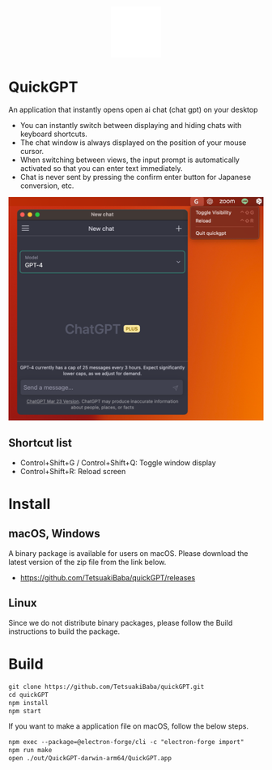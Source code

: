 <p align="center">
  <img src="icons/icon.png" width="100px" alt="Substitute image text here">
</p>

# QuickGPT

An application that instantly opens open ai chat (chat gpt) on your desktop

 * You can instantly switch between displaying and hiding chats with keyboard shortcuts.
 * The chat window is always displayed on the position of your mouse cursor.
 * When switching between views, the input prompt is automatically activated so that you can enter text immediately.
 * Chat is never sent by pressing the confirm enter button for Japanese conversion, etc.


![](./teaser.png)

## Shortcut list
 - Control+Shift+G / Control+Shift+Q: Toggle window display
 - Control+Shift+R: Reload screen

# Install

## macOS, Windows
A binary package is available for users on macOS. Please download the latest version of the zip file from the link below.
 * https://github.com/TetsuakiBaba/quickGPT/releases

## Linux
Since we do not distribute binary packages, please follow the Build instructions to build the package.

# Build
```
git clone https://github.com/TetsuakiBaba/quickGPT.git
cd quickGPT
npm install
npm start
```

If you want to make a application file on macOS, follow the below steps.

```
npm exec --package=@electron-forge/cli -c "electron-forge import"
npm run make
open ./out/QuickGPT-darwin-arm64/QuickGPT.app 
```
